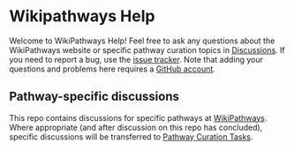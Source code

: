 # Wikipathways Help

Welcome to WikiPathways Help! Feel free to ask any questions about the WikiPathways website or specific pathway curation topics in [Discussions](https://github.com/wikipathways/wikipathways-help/discussions). If you need to report a bug, use the [issue tracker](https://github.com/wikipathways/wikipathways-help/discussions).
Note that adding your questions and problems here requires a [GitHub account](https://docs.github.com/en/get-started/onboarding/getting-started-with-your-github-account).

## Pathway-specific discussions

This repo contains discussions for specific pathways at [WikiPathways](https://www.wikipathways.org/). Where appropriate (and after discussion on this repo has concluded), specific discussions will be transferred to [Pathway Curation Tasks](https://github.com/wikipathways/pathway-curation-tasks/issues). 

